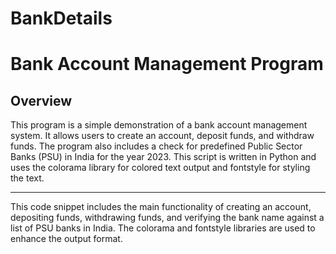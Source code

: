 # BankDetails
<h1>Bank Account Management Program</h1>
<h2>Overview</h2>
<p>This program is a simple demonstration of a bank account management system. It allows users to create an account, deposit funds, and withdraw funds. The program also includes a check for predefined Public Sector Banks (PSU) in India for the year 2023. This script is written in Python and uses the colorama library for colored text output and fontstyle for styling the text.</p>
<hr>
<p>This code snippet includes the main functionality of creating an account, depositing funds, withdrawing funds, and verifying the bank name against a list of PSU banks in India. The colorama and fontstyle libraries are used to enhance the output format.</p>
